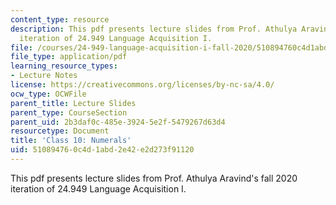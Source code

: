 ```yaml
---
content_type: resource
description: This pdf presents lecture slides from Prof. Athulya Aravind's fall 2020
  iteration of 24.949 Language Acquisition I.
file: /courses/24-949-language-acquisition-i-fall-2020/510894760c4d1abd2e42e2d273f91120_MIT24_949f20_lec10.pdf
file_type: application/pdf
learning_resource_types:
- Lecture Notes
license: https://creativecommons.org/licenses/by-nc-sa/4.0/
ocw_type: OCWFile
parent_title: Lecture Slides
parent_type: CourseSection
parent_uid: 2b3daf0c-485e-3924-5e2f-5479267d63d4
resourcetype: Document
title: 'Class 10: Numerals'
uid: 51089476-0c4d-1abd-2e42-e2d273f91120
---
```

This pdf presents lecture slides from Prof. Athulya Aravind's fall 2020 iteration of 24.949 Language Acquisition I.